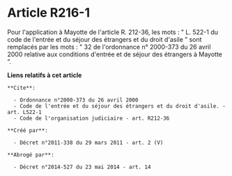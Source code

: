 # Article R216-1

Pour l'application à Mayotte de l'article R. 212-36, les mots : " L. 522-1 du code de l'entrée et du séjour des étrangers et
du droit d'asile ” sont remplacés par les mots : " 32 de l'ordonnance n° 2000-373 du 26 avril 2000 relative aux conditions
d'entrée et de séjour des étrangers à Mayotte ”.

**Liens relatifs à cet article**

	**Cite**:

	  - Ordonnance n°2000-373 du 26 avril 2000
	  - Code de l'entrée et du séjour des étrangers et du droit d'asile. - art. L522-1
	  - Code de l'organisation judiciaire - art. R212-36

	**Créé par**:

	  - Décret n°2011-338 du 29 mars 2011 - art. 2 (V)

	**Abrogé par**:

	  - Décret n°2014-527 du 23 mai 2014 - art. 14
